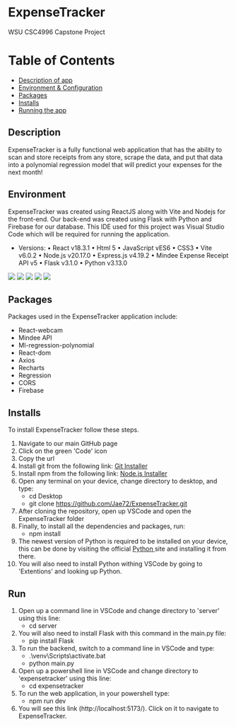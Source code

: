 # ExpenseTracker
WSU CSC4996 Capstone Project

# Table of Contents
- [Description of app](#description)
- [Environment & Configuration](#environment)
- [Packages](#packages)
- [Installs](#installs)
- [Running the app](#run)
  
## Description 
ExpenseTracker is a fully functional web application that has the ability to scan and store receipts from any store, scrape the data, and put that data into a polynomial regression model that will predict your expenses for the next month!

## Environment
ExpenseTracker was created using ReactJS along with Vite and Nodejs for the front-end. Our back-end was created using Flask with Python and Firebase for our database. This IDE used for this project was Visual Studio Code which will be required for running the application.

- Versions:
•	React v18.3.1
•	Html 5
•	JavaScript vES6
•	CSS3
•	Vite v6.0.2
•	Node.js v20.17.0
•	Express.js v4.19.2
•	Mindee Expense Receipt API v5
•	Flask v3.1.0
•	Python v3.13.0

<a href="https://vite.dev/guide/"><img src="https://vetores.org/wp-content/uploads/vite-js-logo.png" /><a/>
<a href="https://react.dev/"><img src="https://encrypted-tbn0.gstatic.com/images?q=tbn:ANd9GcSg1MndL-Xp1JcnqaB0YOqTp6zDjrwYyGKsPA&s" /><a/>
<a href="https://nodejs.org/en"><img src="https://spng.pngfind.com/pngs/s/168-1683198_node-js-logo-png-transparent-png.png" /><a/>
<a href="https://code.visualstudio.com/"><img src="https://encrypted-tbn0.gstatic.com/images?q=tbn:ANd9GcRiJNnjZv36ijogi3aM_xcSMy26_QeOWrVmJQ&s" /><a/>
<a href="https://flask.palletsprojects.com/en/stable/"><img src="https://icon2.cleanpng.com/20180505/bcq/kisspng-python-programming-language-computer-programming-o-5aedbbe8d160f1.1997845115255295768576.jpg" /><a/>

## Packages 
Packages used in the ExpenseTracker application include:
- React-webcam
- Mindee API
- Ml-regression-polynomial
- React-dom
- Axios
- Recharts
- Regression
- CORS
- Firebase

## Installs
To install ExpenseTracker follow these steps.

1. Navigate to our main GitHub page
2. Click on the green 'Code' icon
3. Copy the url
4. Install git from the following link: <a href="https://git-scm.com/downloads">Git Installer<a/>
5. Install npm from the following link: <a href="https://nodejs.org/en/download/package-manager">Node.js Installer<a/>
6. Open any terminal on your device, change directory to desktop, and type:
   - cd Desktop
   - git clone <https://github.com/Jae72/ExpenseTracker.git>
7. After cloning the repository, open up VSCode and open the ExpenseTracker folder
8. Finally, to install all the dependencies and packages, run:
    - npm install
9. The newest version of Python is required to be installed on your device, this can be done by visiting the official <a href="https://www.python.org/downloads/"> Python <a/> site and installing it from there.
10. You will also need to install Python withing VSCode by going to 'Extentions' and looking up Python.

## Run
1. Open up a command line in VSCode and change directory to 'server' using this line:
    - cd server
2. You will also need to install Flask with this command in the main.py file:
    - pip install Flask
3. To run the backend, switch to a command line in VSCode and type:
    - .\venv\Scripts\activate.bat
    - python main.py
4. Open up a powershell line in VSCode and change directory to 'expensetracker' using this line:
    - cd expensetracker
5. To run the web application, in your powershell type:
    - npm run dev
6. You will see this link (http://localhost:5173/). Click on it to navigate to ExpenseTracker.
